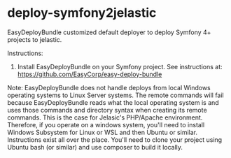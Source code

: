 # deploy-symfony2jelastic
EasyDeployBundle customized default deployer to deploy Symfony 4+ projects to jelastic.

Instructions:

1. Install EasyDeployBundle on your Symfony project. See instructions at: https://github.com/EasyCorp/easy-deploy-bundle

Note: EasyDeployBundle does not handle deploys from local Windows operating systems to Linux Server systems. The remote commands will fail because EasyDeployBundle reads what the local operating system is and uses those commands and directory syntax when creating its remote commands. This is the case for Jelasic's PHP/Apache environment. Therefore, if you operate on a windows system, you'll need to install Windows Subsystem for Linux or WSL and then Ubuntu or similar. Instructions exist all over the place. You'll need to clone your project using Ubuntu bash (or similar) and use composer to build it locally.  
